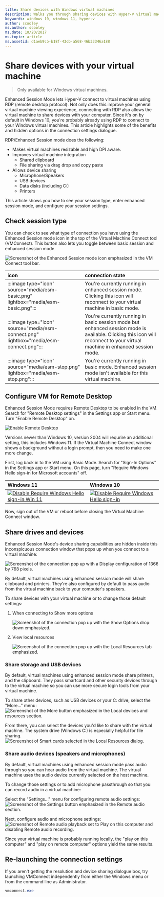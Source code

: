 ```yaml
---
title: Share devices with Windows virtual machines
description: Walks you through sharing devices with Hyper-V virtual machines (USB, audio, microphone, and mounted drives).
keywords: windows 10, windows 11, hyper-v
author: scooley
ms.author: scooley
ms.date: 10/20/2017
ms.topic: article
ms.assetid: d1aeb9cb-b18f-43cb-a568-46b33346a188
---
```


# Share devices with your virtual machine

> Only available for Windows virtual machines.

Enhanced Session Mode lets Hyper-V connect to virtual machines using RDP (remote desktop protocol). Not only does this improve your general virtual machine viewing experience, connecting with RDP also allows the virtual machine to share devices with your computer. Since it's on by default in Windows 10, you're probably already using RDP to connect to your Windows virtual machines. This article highlights some of the benefits and hidden options in the connection settings dialogue.

RDP/Enhanced Session mode does the following:

- Makes virtual machines resizable and high DPI aware.
- Improves virtual machine integration
  - Shared clipboard
  - File sharing via drag drop and copy paste
- Allows device sharing
  - Microphone/Speakers
  - USB devices
  - Data disks (including C:)
  - Printers

This article shows you how to see your session type, enter enhanced session mode, and configure your session settings.

## Check session type

You can check to see what type of connection you have using the Enhanced Session mode icon in the top of the Virtual Machine Connect tool (VMConnect). This button also lets you toggle between basic session and enhanced session mode.

![Screenshot of the Enhanced Session mode icon emphasized in the VM Connect tool bar.](media/esm-button-location.png)

| icon | connection state |
|:-----|:---------|
|:::image type="icon" source="media/esm-basic.png" lightbox="media/esm-basic.png":::| You're currently running in enhanced session mode.  Clicking this icon will reconnect to your virtual machine in basic mode. |
|:::image type="icon" source="media/esm-connect.png" lightbox="media/esm-connect.png":::| You're currently running in basic session mode but enhanced session mode is available.  Clicking this icon will reconnect to your virtual machine in enhanced session mode.  |
|:::image type="icon" source="media/esm-stop.png" lightbox="media/esm-stop.png":::| You're currently running in basic mode.  Enhanced session mode isn't available for this virtual machine. |

## Configure VM for Remote Desktop

Enhanced Session Mode requires Remote Desktop to be enabled in the VM. Search for "Remote Desktop settings" in the Settings app or Start menu. Turn "Enable Remote Desktop" on.

![Enable Remote Desktop](media/remote-desktop-settings.png)

Versions newer than Windows 10, version 2004 will requrire an additional setting, this includes Windows 11. If the Virtual Machine Connect window shows a background without a login prompt, then you need to make one more change.

First, log back in to the VM using Basic Mode. Search for "Sign-In Options" in the Settings app or Start menu.
On this page, turn "Require Windows Hello sign-in for Microsoft accounts" off.

| Windows 11 | Windows 10 |
|:----|:----|
|[ ![Disable Require Windows Hello sign-in Win 11](media/sign-in-options-win11.png) ](media/sign-in-options-win11.png#lightbox)|[ ![Disable Require Windows Hello sign-in](media/sign-in-options.png) ](media/sign-in-options.png#lightbox) |

Now, sign out of the VM or reboot before closing the Virtual Machine Connect window.

## Share drives and devices

Enhanced Session Mode's device sharing capabilities are hidden inside this inconspicuous connection window that pops up when you connect to a virtual machine:

![Screenshot of the connection pop up with a Display configuration of 1366 by 768 pixels.](media/esm-default-view.png)

By default, virtual machines using enhanced session mode will share clipboard and printers. They're also configured by default to pass audio from the virtual machine back to your computer's speakers.

To share devices with your virtual machine or to change those default settings:

1. When connecting to Show more options

      ![Screenshot of the connection pop up with the Show Options drop down emphasized.](media/esm-show-options.png)

1. View local resources

      ![Screenshot of the connection pop up with the Local Resources tab emphasized.](media/esm-local-resources.png)

### Share storage and USB devices

By default, virtual machines using enhanced session mode share printers, and the clipboard. They pass smartcard and other security devices through to the virtual machine so you can use more secure login tools from your virtual machine.

To share other devices, such as USB devices or your C: drive, select the "More..." menu:  
![Screenshot of the More button emphasized in the Local devices and resources section.](media/esm-more-devices.png)

From there, you can select the devices you'd like to share with the virtual machine. The system drive (Windows C:) is especially helpful for file sharing.  
![Screenshot of Smart cards selected in the Local Resources dialog.](media/esm-drives-usb.png)

### Share audio devices (speakers and microphones)

By default, virtual machines using enhanced session mode pass audio through so you can hear audio from the virtual machine. The virtual machine uses the audio device currently selected on the host machine.

To change those settings or to add microphone passthrough so that you can record audio in a virtual machine:

Select the "Settings..." menu for configuring remote audio settings:  
![Screenshot of the Settings button emphasized in the Remote audio section.](media/esm-audio.png)

Next, configure audio and microphone settings: 
![Screenshot of Remote audio playback set to Play on this computer and disabling Remote audio recording.](media/esm-audio-settings.png)

Since your virtual machine is probably running locally, the "play on this computer" and "play on remote computer" options yield the same results.

## Re-launching the connection settings

If you aren't getting the resolution and device sharing dialogue box, try launching VMConnect independently from either the Windows menu or from the command line as Administrator.  

``` Powershell
vmconnect.exe
```
